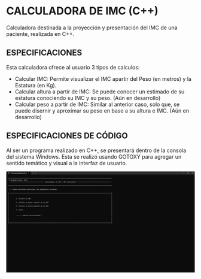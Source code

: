 # CALCULADORA DE IMC (C++)
Calculadora destinada a la proyección y presentación del IMC de una paciente, realizada en C++. 

## ESPECIFICACIONES
Esta calculadora ofrece al usuario 3 tipos de calculos:
* Calcular IMC: Permite visualizar el IMC apartir del Peso (en metros) y la Estatura (en Kg).
* Calcular altura a partir de IMC: Se puede conocer un estimado de su estatura conociendo su IMC y su peso. (Aún en desarrollo)
* Calcular peso a partir de IMC: Similar al anterior caso, solo que, se puede disernir y aproximar su peso en base a su altura e IMC. (Aún en desarrollo)

## ESPECIFICACIONES DE CÓDIGO
Al ser un programa realizado en C++, se presentará dentro de la consola del sistema Windows. Esta se realizó usando GOTOXY para agregar un sentido temático y visual a la interfaz de usuario. 

<p align="center">
  <img src="/images/calculator.png">
 </p>
  

